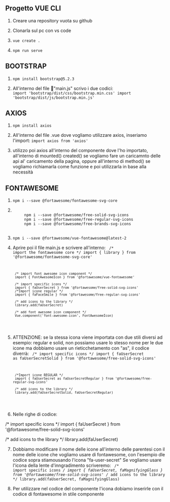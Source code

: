 ## Progetto VUE CLI
1. Creare una repository vuota su github
2. Clonarla sul pc con vs code

3. 
    ``` vue create . ```
4. 
    ``` npm run serve ```

## BOOTSTRAP
1. 
    ``` npm install bootstrap@5.2.3 ```

2. All'interno del file 📃"main.js" scrivo i due codici:
    <code> 
        import 'bootstrap/dist/css/bootstrap.min.css' 
        import 'bootstrap/dist/js/bootstrap.min.js' 
    </code>

## AXIOS
1. 
    ``` npm install axios ```

2. All'interno del file .vue dove vogliamo utilizzare axios, inseriamo l'import:
    ``` import axios from 'axios' ```

3. utilizzo poi axios all'interno del componente dove l'ho importato,
    all'interno di mounted() created() se vogliamo fare un caricamnto delle api al' caricamento della pagina,
    oppure all'interno di method() se vogliamo richiamarla come funzione e poi utilizzarla in base alla necessità

## FONTAWESOME
1. 
    ``` npm i --save @fortawesome/fontawesome-svg-core ```

2. 
   <code>
        npm i --save @fortawesome/free-solid-svg-icons   
        npm i --save @fortawesome/free-regular-svg-icons 
        npm i --save @fortawesome/free-brands-svg-icons
    </code>

3. ``` npm i --save @fortawesome/vue-fontawesome@latest-2 ```

4. Aprire poi il file main.js e scrivere all'interno:
    <code>
        /* import the fontawesome core */
        import { library } from '@fortawesome/fontawesome-svg-core'

        /* import font awesome icon component */
        import { FontAwesomeIcon } from '@fortawesome/vue-fontawesome'

        /* import specific icons */
        import { faUserSecret } from '@fortawesome/free-solid-svg-icons'
        /*Import icone regular */
        import { faFaceSmile } from '@fortawesome/free-regular-svg-icons'

        /* add icons to the library */
        library.add(faUserSecret)

        /* add font awesome icon component */
        Vue.component('font-awesome-icon', FontAwesomeIcon)
    </code>

5. ATTENZIONE: se la stessa icona viene importata con due stili diversi ad esempio: regular e solid,
   non possiamo usare lo stesso nome per le due icone ma dobbiamo usare un rieticchetamento con "as", il codice diverrà:
    <code>
        /* import specific icons */
        import { faUserSecret as faUserSecretSolid } from '@fortawesome/free-solid-svg-icons'

        /*Import icone REGULAR */
        import { faUserSecret as faUserSecretRegular } from '@fortawesome/free-regular-svg-icons'

        /* add icons to the library */
        library.add(faUserSecretSolid, faUserSecretRegular)
    </code>

6. Nelle righe di codice:
    
/* import specific icons */
import { faUserSecret } from '@fortawesome/free-solid-svg-icons'
    
/* add icons to the library */
library.add(faUserSecret)
    

7. Dobbiamo modificare il nome delle icone all'interno delle parentesi con il nome delle icone che vogliamo usare di fontawesome, con l'esempio dle codice sopra stiamousando l'icona "fa-user-secret" Se vogliamo usare l'icona della lente d'inngradimento scriveremo: 
    <code>
        /* import specific icons */
        import { faUserSecret, faMagnifyingGlass } from '@fortawesome/free-solid-svg-icons' 
        /* add icons to the library */
        library.add(faUserSecret, faMagnifyingGlass)
    </code>

9. Per utilizzare nel codice del componente l'icona dobiamo inserirle con il codice di fontawesome in stile componente
